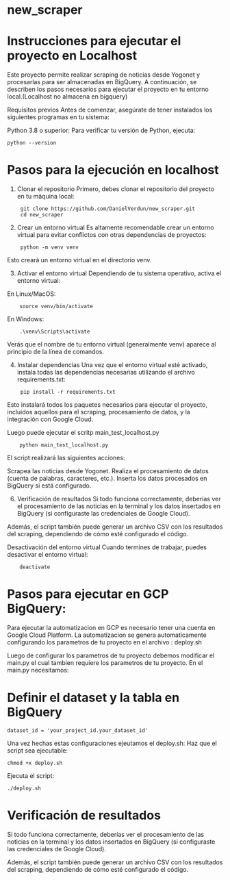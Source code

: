 # new_scraper
# Instrucciones para ejecutar el proyecto en Localhost
Este proyecto permite realizar scraping de noticias desde Yogonet y procesarlas para ser almacenadas en BigQuery. A continuación, se describen los pasos necesarios para ejecutar el proyecto en tu entorno local.(Localhost no almacena en bigquery)

Requisitos previos
Antes de comenzar, asegúrate de tener instalados los siguientes programas en tu sistema:

Python 3.8 o superior: Para verificar tu versión de Python, ejecuta:

    python --version
    
# Pasos para la ejecución en localhost

1. Clonar el repositorio
Primero, debes clonar el repositorio del proyecto en tu máquina local:

        git clone https://github.com/DanielVerdun/new_scraper.git
        cd new_scraper
   
3. Crear un entorno virtual
Es altamente recomendable crear un entorno virtual para evitar conflictos con otras dependencias de proyectos:

        python -m venv venv
   
Esto creará un entorno virtual en el directorio venv.

3. Activar el entorno virtual
Dependiendo de tu sistema operativo, activa el entorno virtual:

En Linux/MacOS:

        source venv/bin/activate

En Windows:

        .\venv\Scripts\activate
Verás que el nombre de tu entorno virtual (generalmente venv) aparece al principio de la línea de comandos.

4. Instalar dependencias
Una vez que el entorno virtual esté activado, instala todas las dependencias necesarias utilizando el archivo requirements.txt:

        pip install -r requirements.txt

Esto instalará todos los paquetes necesarios para ejecutar el proyecto, incluidos aquellos para el scraping, procesamiento de datos, y la integración con Google Cloud.

Luego puede ejecutar el scritp main_test_localhost.py

        python main_test_localhost.py

El script realizará las siguientes acciones:

Scrapea las noticias desde Yogonet.
Realiza el procesamiento de datos (cuenta de palabras, caracteres, etc.).
Inserta los datos procesados en BigQuery si está configurado.

6. Verificación de resultados
Si todo funciona correctamente, deberías ver el procesamiento de las noticias en la terminal y los datos insertados en BigQuery (si configuraste las credenciales de Google Cloud).

Además, el script también puede generar un archivo CSV con los resultados del scraping, dependiendo de cómo esté configurado el código.

Desactivación del entorno virtual
Cuando termines de trabajar, puedes desactivar el entorno virtual:

        deactivate

# Pasos para ejecutar en GCP BigQuery:

Para ejecutar la automatizacion en GCP es necesario tener una cuenta en Google Cloud Platform.
La automatizacion se genera automaticamente configurando los parametros de tu proyecto en el archivo : deploy.sh

Luego de configurar los parametros de tu proyecto debemos modificar el main.py el cual tambien requiere los parametros de tu proyecto. 
En el main.py necesitamos: 
# Definir el dataset y la tabla en BigQuery
    dataset_id = 'your_project_id.your_dataset_id'

Una vez hechas estas configuraciones ejeutamos el deploy.sh:
Haz que el script sea ejecutable:

    chmod +x deploy.sh
Ejecuta el script:

    ./deploy.sh

# Verificación de resultados
Si todo funciona correctamente, deberías ver el procesamiento de las noticias en la terminal y los datos insertados en BigQuery (si configuraste las credenciales de Google Cloud).

Además, el script también puede generar un archivo CSV con los resultados del scraping, dependiendo de cómo esté configurado el código.
